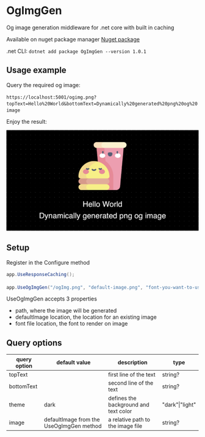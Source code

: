 # OgImgGen

Og image generation middleware for .net core with built in caching

Available on nuget package manager [Nuget package](https://www.nuget.org/packages/OgImgGen/1.0.1)

.net CLI: `dotnet add package OgImgGen --version 1.0.1`

## Usage example

Query the required og image:

`https://localhost:5001/ogimg.png?topText=Hello%20World&bottomText=Dynamically%20generated%20png%20og%20image`

Enjoy the result:

![Og Image](ogimg.png)

## Setup

Register in the Configure method

```csharp
app.UseResponseCaching();

app.UseOgImgGen("/ogImg.png", "default-image.png", "font-you-want-to-use.ttf");
```

UseOgImgGen accepts 3 properties

- path, where the image will be generated
- defaultImage location, the location for an existing image
- font file location, the font to render on image

## Query options

| query option | default value                            | description                           | type            |
| ------------ | ---------------------------------------- | ------------------------------------- | --------------- |
| topText      |                                          | first line of the text                | string?         |
| bottomText   |                                          | second line of the text               | string?         |
| theme        | dark                                     | defines the background and text color | "dark"\|"light" |
| image        | defaultImage from the UseOgImgGen method | a relative path to the image file     | string?         |
